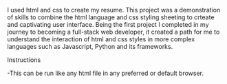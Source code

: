 I used html and css to create my resume.
This project was a demonstration of skills to combine the html language and css styling sheeting to crteate and captivating user interface. Being the first project I completed in my journey to becoming a full-stack web developer, it created a path for me to understand the interaction of html and css styles in more complex languages such as Javascript, Python and its frameworks. 

Instructions

-This can be run like any html file in any preferred or default browser.